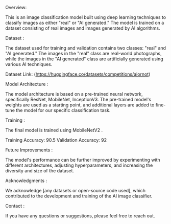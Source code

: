 Overview:

This is an image classification model built using deep learning techniques to classify images as either "real" or "AI generated." The model is trained on a dataset consisting of real images and images generated by AI algorithms.

Dataset :

The dataset used for training and validation contains two classes: "real" and "AI generated." The images in the "real" class are real-world photographs, while the images in the "AI generated" class are artificially generated using various AI techniques.

Dataset Link: (https://huggingface.co/datasets/competitions/aiornot)

Model Architecture :

The model architecture is based on a pre-trained neural network, specifically ResNet, MobileNet, InceptionV3. The pre-trained model's weights are used as a starting point, and additional layers are added to fine-tune the model for our specific classification task.

Training :

The final model is trained using MobileNetV2 .

Training Accuracy: 90.5
Validation Accuracy: 92

Future Improvements :

The model's performance can be further improved by experimenting with different architectures, adjusting hyperparameters, and increasing the diversity and size of the dataset.

Acknowledgments :

We acknowledge [any datasets or open-source code used], which contributed to the development and training of the AI image classifier.

Contact :

If you have any questions or suggestions, please feel free to reach out.
